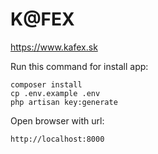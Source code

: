 # K@FEX

https://www.kafex.sk


Run this command for install app:

	composer install
	cp .env.example .env
	php artisan key:generate

Open browser with url:

	http://localhost:8000
